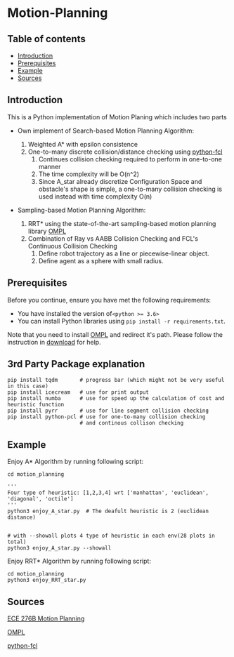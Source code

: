 # Motion-Planning


## Table of contents
* [Introduction](#Introduction)
* [Prerequisites](#Prerequisites)
* [Example](#Example)
* [Sources](#Sources)

## Introduction
This is a Python implementation of Motion Planing which includes two parts
* Own implement of Search-based Motion Planning Algorithm:
    1. Weighted A* with epsilon consistence
    2. One-to-many discrete collision/distance checking using 
       [python-fcl](https://github.com/BerkeleyAutomation/python-fcl)
       1. Continues collision checking required to perform in one-to-one manner 
       2. The time complexity will be O(n^2)
       3. Since A_star already discretize Configuration Space and obstacle's shape is simple,
    a one-to-many collision checking is used instead with time complexity O(n)


* Sampling-based Motion Planning Algorithm:
    1. RRT* using the state-of-the-art sampling-based motion planning library [OMPL](https://ompl.kavrakilab.org/)
    2. Combination of Ray vs AABB Collision Checking and FCL's Continuous Collision Checking
        1. Define robot trajectory as a line or piecewise-linear object.
        2. Define agent as a sphere with small radius.
## Prerequisites
Before you continue, ensure you have met the following requirements:

* You have installed the version of`<python >= 3.6>` 
* You can install Python libraries using `pip install -r requirements.txt`.

Note that you need to install [OMPL](https://ompl.kavrakilab.org/) and redirect it's path. 
Please follow the instruction in [download](https://ompl.kavrakilab.org/download.html) for help.

## 3rd Party Package explanation
```
pip install tqdm       # progress bar (which might not be very useful in this case)
pip install icecream   # use for print output
pip install numba      # use for speed up the calculation of cost and heuristic function
pip install pyrr       # use for line segment collision checking 
pip install python-pcl # use for one-to-many collision checking
                       # and continous collison checking
```

## Example
Enjoy A* Algorithm by running following script:

```
cd motion_planning

'''
Four type of heuristic: [1,2,3,4] wrt ['manhattan', 'euclidean', 'diagonal', 'octile']
'''
python3 enjoy_A_star.py  # The deafult heuristic is 2 (euclidean distance)


# with --showall plots 4 type of heuristic in each env(28 plots in total)                         
python3 enjoy_A_star.py --showall  
```


Enjoy RRT* Algorithm by running following script:
```
cd motion_planning
python3 enjoy_RRT_star.py  
```

## Sources
[ECE 276B Motion Planning](motion_planning/ECE276B_PR2.pdf)

[OMPL](https://ompl.kavrakilab.org/)

[python-fcl](https://github.com/BerkeleyAutomation/python-fcl)